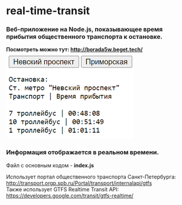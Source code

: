 # real-time-transit
### Веб-приложение на Node.js, показывающее время прибытия общественного транспорта к остановке.
**Посмотреть можно тут: http://borada5w.beget.tech/**   
![Скриншот работы скрипта](/screenshot.png "Скриншот работы скрипта")
### Информация отображается в реальном времени.

Файл с основным кодом - **index.js**

Использует портал общественного транспорта Санкт-Петербурга:   
http://transport.orgp.spb.ru/Portal/transport/internalapi/gtfs   
Также использует GTFS Realtime Transit API:   
https://developers.google.com/transit/gtfs-realtime/

